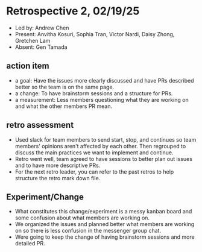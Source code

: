 # Retrospective 2, 02/19/25

* Led by: Andrew Chen
* Present: Anvitha Kosuri, Sophia Tran, Victor Nardi, Daisy Zhong, Gretchen Lam
* Absent: Gen Tamada

## action item
* a goal: Have the issues more clearly discussed and have PRs described better so the team is on the same page.
* a change: To have brainstorm sessions and a structure for PRs.
* a measurement: Less members questioning what they are working on and what the other members PR mean.

## retro assessment
* Used slack for team members to send start, stop, and continues so team members' opinions aren't affected by each other. Then regrouped to discuss the main practices we want to implement and continue.
* Retro went well, team agreed to have sessions to better plan out issues and to have more descriptive PRs.
* For the next retro leader, you can refer to the past retros to help structure the retro mark down file.

## Experiment/Change
* What constitutes this change/experiment is a messy kanban board and some confusion about what members are working on.
* We organized the issues and planned better what members are working on so there is less confusion in the messenger group chat.
* Were going to keep the change of having brainstorm sessions and more detailed PR.
